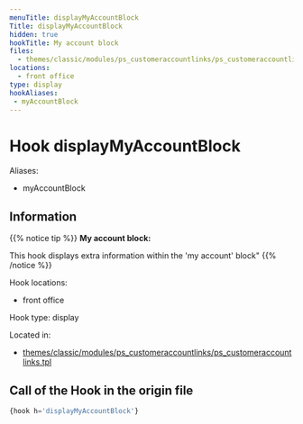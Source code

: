 ```yaml
---
menuTitle: displayMyAccountBlock
Title: displayMyAccountBlock
hidden: true
hookTitle: My account block
files:
  - themes/classic/modules/ps_customeraccountlinks/ps_customeraccountlinks.tpl
locations:
  - front office
type: display
hookAliases:
 - myAccountBlock
---
```


# Hook displayMyAccountBlock

Aliases: 
 - myAccountBlock



## Information

{{% notice tip %}}
**My account block:** 

This hook displays extra information within the 'my account' block"
{{% /notice %}}

Hook locations: 
  - front office

Hook type: display

Located in: 
  - [themes/classic/modules/ps_customeraccountlinks/ps_customeraccountlinks.tpl](https://github.com/PrestaShop/PrestaShop/blob/8.0.x/themes/classic/modules/ps_customeraccountlinks/ps_customeraccountlinks.tpl)

## Call of the Hook in the origin file

```php
{hook h='displayMyAccountBlock'}
```